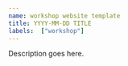```yaml
---
name: workshop website template
title: YYYY-MM-DD TITLE
labels:  ["workshop"]
---
```


<!---
Add tags and fix the data and title above.

-->

Description goes here. 
